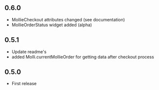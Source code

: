 ## 0.6.0

* MollieCheckout attributes changed (see documentation)
* MollieOrderStatus widget added (alpha)

## 0.5.1

* Update readme's
* added Molli.currentMollieOrder for getting data after checkout process

## 0.5.0

* First release

